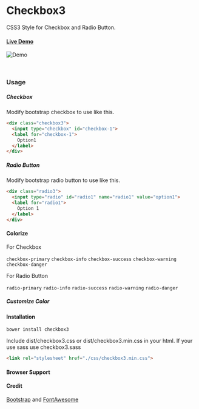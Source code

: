 # Checkbox3
CSS3 Style for Checkbox and Radio Button.

#### [Live Demo](http://tui2tone.github.io/checkbox3)

![Demo](http://tui2tone.github.io/checkbox3/img/checkbox3.png)

&nbsp;

### Usage

##### Checkbox

Modify bootstrap checkbox to use like this.

```html
<div class="checkbox3">
  <input type="checkbox" id="checkbox-1">
  <label for="checkbox-1">
    Option1
  </label>
</div>
```

##### Radio Button

Modify bootstrap radio button to use like this.

```html
<div class="radio3">
  <input type="radio" id="radio1" name="radio1" value="option1">
  <label for="radio1">
    Option 1
  </label>
</div>
```

#### Colorize

For Checkbox

`checkbox-primary` `checkbox-info` `checkbox-success` `checkbox-warning` `checkbox-danger`

For Radio Button

`radio-primary` `radio-info` `radio-success` `radio-warning` `radio-danger`

##### Customize Color


#### Installation

```
bower install checkbox3
```

Include dist/checkbox3.css or dist/checkbox3.min.css in your html. If your use sass use checkbox3.sass

```html
<link rel="stylesheet" href="./css/checkbox3.min.css">
```

#### Browser Support

#### Credit

[Bootstrap](http://getbootstrap.com/) and [FontAwesome](https://fortawesome.github.io/Font-Awesome/)

